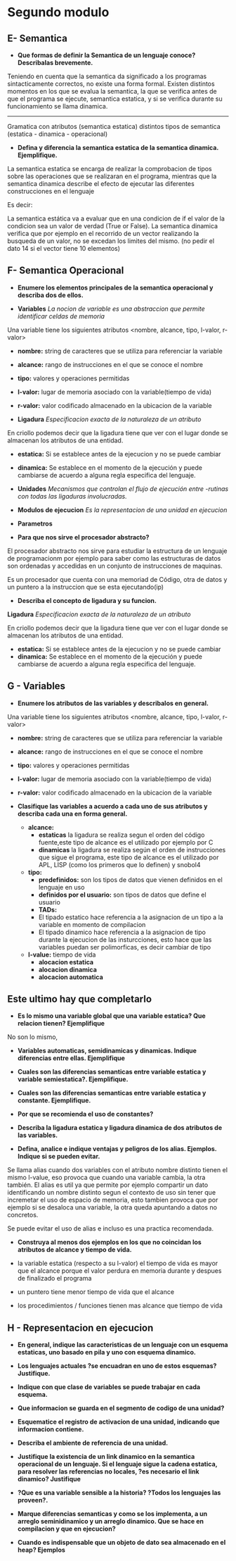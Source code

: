 # Segundo modulo

## E- Semantica
- **Que formas de definir la Semantica de un lenguaje conoce? 
Describalas brevemente.**

Teniendo en cuenta que la semantica da significado a los programas
sintacticamente correctos, no existe una forma formal. 
Existen distintos momentos en los que se evalua la semantica, la que
se verifica antes de que el programa se ejecute, semantica estatica, y
si se verifica durante su funcionamiento se llama dinamica.

----
Gramatica con atributos (semantica estatica)
distintos tipos de semantica (estatica - dinamica - operacional)

- **Defina y diferencia la semantica estatica de la semantica dinamica. Ejemplifique.** 		

La semantica estatica se encarga de realizar la comprobacion de tipos
sobre las operaciones que se realizaran en el programa, mientras que
la semantica dinamica describe el efecto de ejecutar las diferentes
construcciones en el lenguaje

Es decir:

La semantica estática va a evaluar que en una condicion de if el valor
de la condicion sea un valor de verdad (True or False).
La semantica dinamica verifica que por ejemplo en el recorrido de un
vector realizando la busqueda de un valor, no se excedan los limites
del mismo. (no pedir el dato 14 si el vector tiene 10 elementos)


## F- Semantica Operacional
- **Enumere los  elementos principales de la semantica operacional y
    describa dos de ellos.**

- **Variables** *La nocion de variable es una abstraccion que permite
identificar celdas de memoria*

Una variable tiene los siguientes atributos <nombre, alcance, tipo, l-valor, r-valor>

   - **nombre:** string de caracteres que se utiliza para referenciar
      la variable
   - **alcance:** rango de instrucciones en el que se conoce el nombre
   - **tipo:** valores y operaciones permitidas
   - **l-valor:** lugar de memoria asociado con la variable(tiempo de
       vida)
   - **r-valor:** valor codificado almacenado en la ubicacion de la
       variable
	   
- **Ligadura** *Especificacion exacta de la naturaleza de un atributo*

En criollo podemos decir que la ligadura tiene que ver con el lugar
donde se almacenan los atributos de una entidad.

   - **estatica:** Si se establece antes de la ejecucion y no se puede cambiar
   - **dinamica:** Se establece en el momento de la ejecución y puede
       cambiarse de acuerdo a alguna regla especifica del lenguaje.
	   
- **Unidades** *Mecanismos que controlan el flujo de ejecución entre
-rutinas con todas las ligaduras involucradas.*
- **Modulos de ejecucion** *Es la representacion de una unidad en ejecucion*
- **Parametros** 



- **Para que nos sirve el procesador abstracto?**	

El procesador abstracto nos sirve para estudiar la estructura de un
lenguaje de programacionm por ejemplo para saber como las estructuras
de datos son ordenadas y accedidas en un conjunto de instrucciones de
maquinas.

Es un procesador que cuenta con una memoriad de Código, otra de datos
y un puntero a la instruccion que se esta ejecutando(ip)


- **Describa el  concepto de ligadura y su funcion.** 	

**Ligadura** *Especificacion exacta de la naturaleza de un atributo*

En criollo podemos decir que la ligadura tiene que ver con el lugar
donde se almacenan los atributos de una entidad.

   - **estatica:** Si se establece antes de la ejecucion y no se puede cambiar
   - **dinamica:** Se establece en el momento de la ejecución y puede
       cambiarse de acuerdo a alguna regla especifica del lenguaje.


## G - Variables

- **Enumere los atributos de las variables y describalos en general.**

Una variable tiene los siguientes atributos <nombre, alcance, tipo, l-valor, r-valor>

   - **nombre:** string de caracteres que se utiliza para referenciar
      la variable
   - **alcance:** rango de instrucciones en el que se conoce el nombre
   - **tipo:** valores y operaciones permitidas
   - **l-valor:** lugar de memoria asociado con la variable(tiempo de
       vida)
   - **r-valor:** valor codificado almacenado en la ubicacion de la
       variable


- **Clasifique las variables a acuerdo a cada uno de sus atributos y
    describa cada  una en forma general.**
	
   - **alcance:**
      - **estaticas** la ligadura se realiza segun el orden del código
          fuente,este tipo de alcance es el utilizado por ejemplo por C
      - **dinamicas** la ligadura se realiza según el orden de
          instrucciones que sigue el programa, este tipo de alcance es
          el utilizado por APL, LISP (como los primeros que lo
          definen) y snobol4
   - **tipo:**
      - **predefinidos:** son los tipos de datos que vienen definidos
          en el lenguaje en uso
	  - **definidos por el usuario:** son tipos de datos que define el usuario
	  - **TADs:**
	  - El tipado estatico hace referencia a la asignacion de un tipo
        a la variable en momento de compilacion
	  - El tipado dinamico hace referencia a la asignacion de tipo
        durante la ejecucion de las insturcciones, esto hace que las
        variables puedan ser polimorficas, es decir cambiar de tipo
   - **l-value:** tiempo de vida
      - **alocacion estatica**
	  - **alocacion dinamica**
	  - **alocacion automatica**
	  
Este ultimo hay que completarlo
-------------------------------

- **Es lo mismo una variable global que una variable estatica? Que
    relacion tienen? Ejemplifique**

No son lo mismo, 
	
- **Variables automaticas, semidinamicas y dinamicas. Indique
    diferencias entre ellas. Ejemplifique**
	
- **Cuales son las diferencias semanticas entre variable estatica y
    variable semiestatica?. Ejemplifique.**
	
- **Cuales son las diferencias semanticas entre variable estatica y
    constante. Ejemplifique.**
	
- **Por que se recomienda el uso de constantes?** 		 
- **Describa la ligadura estatica y ligadura dinamica de dos atributos
    de las variables.** 	   
	
- **Defina, analice e indique ventajas y peligros de los
    alias. Ejemplos. Indique si se pueden evitar.**
	
Se llama alias cuando dos variables con el atributo nombre distinto
tienen el mismo l-value, eso provoca que cuando una variable cambia,
la otra también.
El alias es util ya que permite por ejemplo compartir un dato
identificando un nombre distinto segun el contexto de uso sin
tener que incremetar el uso de espacio de memoria, esto tambien
provoca que por ejemplo si se desaloca una variable, la otra queda
apuntando a datos no concretos.

Se puede evitar el uso de alias e incluso es una practica recomendada.
	
- **Construya al menos dos ejemplos en los que no coincidan los
    atributos de alcance y tiempo de vida.**    
	
- la variable estatica (respecto a su l-valor) el tiempo de vida es mayor que el alcance
porque el valor perdura en memoria durante y despues de finalizado el programa

- un puntero tiene menor tiempo de vida que el alcance 
- los procedimientos / funciones tienen mas alcance que tiempo de vida


## H - Representacion en ejecucion

- **En general, indique las caracteristicas de un lenguaje con un
    esquema estaticas, uno basado en pila y uno con esquema
    dinamico.**
	
- **Los lenguajes actuales ?se encuadran en uno de estos esquemas?
    Justifique.**
	
- **Indique con que clase de variables se puede trabajar en cada
    esquema.**
- **Que informacion se guarda en el segmento de codigo de una
    unidad?**
	
- **Esquematice el registro de activacion de una unidad, indicando que
    informacion  contiene.**
- **Describa el ambiente de referencia de una unidad.**
- **Justifique la existencia de un link dinamico en la semantica
    operacional de un lenguaje. Si el lenguaje sigue la cadena
    estatica, para resolver las referencias no locales, ?es necesario
    el link dinamico? Justifique**
	
- **?Que es una variable sensible a la historia? ?Todos los lenguajes
    las proveen?.**
	
- **Marque diferencias semanticas y como se los implementa, a un
    arreglo seminidinamico y un arreglo dinamico. Que se hace en
    compilacion y que en ejecucion?**
	
- **Cuando es indispensable que un objeto de dato sea almacenado en el
    heap?  Ejemplos**
